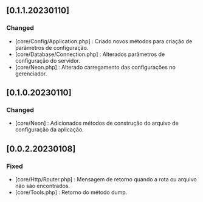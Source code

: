## [0.1.1.20230110]

### Changed

- [core/Config/Application.php] : Criado novos métodos para criação de parâmetros de configuração.
- [core/Database/Connection.php] : Alterados parâmetros de configuração do servidor.
- [core/Neon.php] : Alterado carregamento das configurações no gerenciador.

## [0.1.0.20230110]

### Changed

- [core/Neon] : Adicionados métodos de construção do arquivo de configuração da aplicação. 

## [0.0.2.20230108]

### Fixed

- [core/Http/Router.php] : Mensagem de retorno quando a rota ou arquivo não são encontrados.
- [core/Tools.php] : Retorno do método dump.
